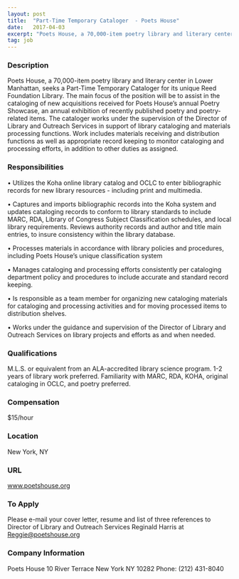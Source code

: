 ```yaml
---
layout: post
title:  "Part-Time Temporary Cataloger  - Poets House"
date:   2017-04-03
excerpt: "Poets House, a 70,000-item poetry library and literary center in Lower Manhattan, seeks a Part-Time Temporary Cataloger for its unique Reed Foundation Library. The main focus of the position will be to assist in the cataloging of new acquisitions received for Poets House’s annual Poetry Showcase, an annual exhibition of..."
tag: job
---
```


### Description   

Poets House, a 70,000-item poetry library and literary center in Lower Manhattan, seeks a Part-Time Temporary Cataloger for its unique Reed Foundation Library. The main focus of the position will be to assist in the cataloging of new acquisitions received for Poets House’s annual Poetry Showcase, an annual exhibition of recently published poetry and poetry-related items. The cataloger works under the supervision of the Director of Library and Outreach Services in support of library cataloging and materials processing functions. Work includes materials receiving and distribution functions as well as appropriate record keeping to monitor cataloging and processing efforts, in addition to other duties as assigned.


### Responsibilities   


• 	Utilizes the Koha online library catalog and OCLC to enter bibliographic records for new library resources - including print and multimedia.

• 	Captures and imports bibliographic records into the Koha system and updates cataloging records to conform to library standards to include MARC, RDA, Library of Congress Subject Classification schedules, and local library requirements. Reviews authority records and author and title main entries, to insure consistency within the library database.

• 	Processes materials in accordance with library policies and procedures, including Poets House’s unique classification system

• 	Manages cataloging and processing efforts consistently per cataloging department policy and procedures to include accurate and standard record keeping.

• 	Is responsible as a team member for organizing new cataloging materials for cataloging and processing activities and for moving processed items to distribution shelves.

• 	Works under the guidance and supervision of the Director of Library and Outreach Services on library projects and efforts as and when needed. 



### Qualifications   

M.L.S. or equivalent from an ALA-accredited library science program. 
1-2 years of library work preferred. Familiarity with MARC, RDA, KOHA, original cataloging in OCLC, and poetry preferred.


### Compensation   

$15/hour


### Location   

New York, NY


### URL   

www.poetshouse.org

### To Apply   

Please e-mail your cover letter, resume and list of three references to Director of Library and Outreach Services Reginald Harris at Reggie@poetshouse.org


### Company Information   

Poets House
10 River Terrace
New York NY 10282
Phone: (212) 431-8040




